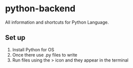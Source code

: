 # python-backend
All information and shortcuts for Python Language.

## Set up
1. Install Python for OS
2. Once there use .py files to write
3. Run files using the > icon and they appear in the terminal
